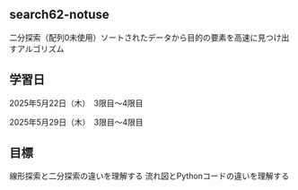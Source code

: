 ## search62-notuse
二分探索（配列0未使用）ソートされたデータから目的の要素を高速に見つけ出すアルゴリズム

## 学習日
2025年5月22日（木）　3限目～4限目

2025年5月29日（木）　3限目～4限目

## 目標
線形探索と二分探索の違いを理解する
流れ図とPythonコードの違いを理解する

